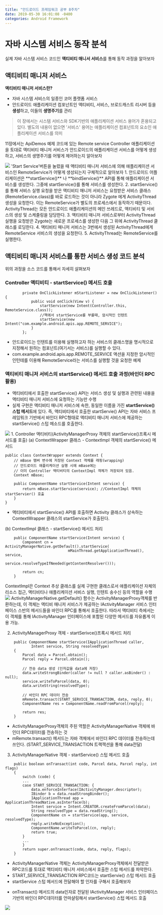 ```yaml
---
title: "안드로이드 프레임워크 공부 8주차"
date: 2019-05-30 16:01:08 -0400
categories: Android Framework
---
```


자바 시스템 서비스 동작 분석
=============
실제 자바 시스템 서비스 코드인 **액티비티 매니서 서비스**를 통해 동작 과정을 알아보자

액티비티 매니저 서비스 
-------------

**액티비티 매니저 서비스란?**
* 자바 시스템 서비스의 일종인 코어 플랫폼 서비스
* 안드로이드 애플리케이션 컴포넌트인 액티비티, 서비스, 브로드캐스트 리시버 등을 **생성**하고, 이들의 **생명주기**를 관리

 > 이 장에서는 시스템 서비스와 SDK기반의 애플리케이션 서비스 용어가 혼용되고 있다. 별도의 내용이 없으면 '서비스' 용어는 애플리케이션 컴포넌트의 요소인 애플리케이션 서비스를 의미

11장에서는 ApiDemos 예제 코드에 있는 Remote service Controller 애플리케이션을 토대로 액티비티 매니저 서비스가 안드로이드의 애플리케이션 서비스를 어떻게 생성하고, 서비스의 생명주기를 어떻게 제어하는지 알아보자

<img src="https://user-images.githubusercontent.com/48199401/58638325-80da4300-832f-11e9-83a2-f613038cc18a.jpg">
'Start Service'버튼을 눌렀을 때 액티비티 매니저 서비스에 의해 애플리케이션 서비스인 RemoteService가 어떻게 생성되는지 구체적으로 알아보자
1. 안드로이드 어플리케이션은 **startService()** 나 **bindService()**  API를 통해 애플리케이션 서비스를 생성한다. 그중에 startService()를 통해 서비스를 생성한다.
2. startService()를 통해 서비스 실행 요청을 받은 액티비티 매니저 서비스는 요청받은 서비스 클래스(RemoteService.class)를 바로 로드하는 것이 아니라 Zygote 에게 ActivityThread생성을 요청한다. 이는 RemoteService가 별도의 프로세스에서 동작하기 때문이다. ActivityThread는 모든 안드로이드 애플리케이션의 메인 쓰레드로, 액티비티 및 서비스의 생성 및 스케줄링을 담당한다.
3. 액티비티 매니저 서비스로부터 ActivityThread 실행을 요청받은 Zygote는 새로운 프로세스를 생성한 다음 그 위에 ActivityThread 클래스를 로딩한다.
4. 액티비티 매니저 서비스는 3번에서 생성된 ActivityThread에게 RemoteService 서비스의 생성을 요청한다.
5. ActivityThread는 RemoteService를 실행한다.

액티비티 매니저 서비스를 통한 서비스 생성 코드 분석
-------------
위의 과정을 소스 코드를 통해서 자세히 살펴보자

### Controller 액티비티 - startService() 메서드 호출
```
        private OnClickListener mStartListener = new OnClickListener() {
            public void onClick(View v) {
                startService(new Intent(Controller.this, RemoteService.class));
                //책에서 startService를 부를때, 암시적인 인텐트
                startService(new Intent("com.example.android.apis.app.REMOTE_SERVICE");
            }
        };
```
* 안드로이드는 인텐트를 이용해 실행하고자 하는 서비스의 클래스명을 명시적으로 지정해서 원하는 컴포넌트(여기서는 서비스)를 실행할 수 있다.
* com.example.android.apis.app.REMOTE_SERVICE 액션을 지정한 암시적인 인턴테를 이용해 RemoteService라는 서비스를 실행할 것을 요청한 예제

### 액티비티 매니저 서비스의 startService() 메서드 호출 과정(바인더 RPC활용)
* 액티비티에서 호출한 startService() API는 서비스 생성 및 실행과 관련된 내용을 액티비티 매니저 서비스에 요청하는 기능만 수행
* 실제 구현은 액티비티 매니저 서비스에 속한, 동일한 이름을 가진 **startService() 스텁 메서드**에 있다.
즉, 액티비티에서 호출한 startServie() API는 자바 서비스 프레임워크 기반에서 바인더 RPC형태로 액티비티 매니저 서비스에 제공하는 startService() 스텁 메소드를 호출한다.
<img src="https://user-images.githubusercontent.com/48199401/58648983-f3eeb400-8345-11e9-8fbc-23fe6e3c4baa.jpg">
1. Controller 액티비티(ActivityManagerProxy 객체의 startService()프록시 메서드를 호출)
(a) ContextWrapper 클래스 - ContextImpl 객체의 startService() 메서드 
 
```
public class ContextWrapper extends Context {
    // mBase 멤버 변수에 저장된 Context 객체를 래핑(wrapping)
    // 안드로이드 애플리케이션 실행 시에 mBase에는
    // 이미 Controller 액티비티의 ContextImpl 객체가 저장되어 있음.
    Context mBase;
    
    public ComponentName startService(Intent service) {
        return mBase.startService(service); //ContextImpl 객체의 startServier() 호출
    }
}

```

* 액티비티에서 startService() API를 호출하면 Activity 클래스가 상속하는 ContextWrapper 클래스의 startService가 호출된다. 

(b) ContextImpl 클래스 - startService() 메서드 처리
 
```
    public ComponentName startService(Intent service) {
        Component cn = ActivityManagerNative.getDefault().startService(
                             mMainThread.getApplicationThread(), service,
                             service.resolveTypeIfNeeded(getContentResolver()));
        
        return cn;
    }
```
ContextImpl은 Context 추상 클래스를 실제 구현한 클래스로서 애플리케이션 자체의 리소스 접근, 액티비티나 애플리케이션 서비스 실행, 인텐트 송수신 등의 역할을 수행
<img src="https://user-images.githubusercontent.com/48199401/58651660-ceb17400-834c-11e9-878f-f3b28f3e5807.jpg">
ActivityManagerNative.getDefault() 함수는 ActivityManagerProxy객체를 반환하는데, 이 객체는 액티비 매니저 서비스가 제공하는 IActivityManager 서비스 인터페이스 스반의 메서드들을 바인더 RPC를 통해서 호출한다. 따라서 액티비티 측에서는 이 객체를 통해 IActivityManager 인터페이스에 포함된 다양한 메서드를 자유롭게 이용 가능.

2. ActivityManagerProxy 객체 - startSerivce()프록시 메서드 처리
```
    public ComponentName startService(IApplicationThread caller, 
            Intent service, String resolvedType)
    {
        Parcel data = Parcel.obtain();
        Parcel reply = Parcel.obtain();
        
        // 전송 data 생성 (인자값을 data에 저장)
        data.writeStrongBinder(caller != null ? caller.asBinder() : null);
        service.writeToParcel(data, 0);
        data.writeString(resolvedType);
        
        // 바인더 RPC 데이터 전송
        mRemote.transact(START_SERVICE_TRANSACTION, data, reply, 0);
        ComponentName res = ComponentName.readFromParcel(reply);
        
        return res;
    }
```
* ActivityManagerProxy객체의 주된 역할은 ActivityManagerNative 객체에 바인더 RPC데이터를 전송하는 것
* mRemote.transact() 메서드는 자바 객체에서 바인더 RPC 데이터를 전송하는데 쓰인다. (START_SERVICE_TRANSACTION 트랙잭션을 통해 data전달)

3. ActivityManagerNative 객체 - startService() 스텁 메서드 호출
```
    public boolean onTransact(int code, Parcel data, Parcel reply, int flags)
    {
        switch (code) {
        ...
        case START_SERVICE_TRANSACTION: {
            data.enforceInterface(IActivityManager.descriptor);
            IBinder b = data.readStrongBinder();
            IApplicationThread app = ApplicationThreadNative.asInterface(b);
            Intent service = Intent.CREATOR.createFromParcel(data);
            String resolvedType = data.readString();
            ComponentName cn = startService(app, service, resolvedType);
            reply.writeNoException();
            ComponentName.writeToParcel(cn, reply);
            return true;
        }
        ...
        }
        return super.onTransact(code, data, reply, flags);
    }
```
* ActivityManagerNative 객체는 ActivityManagerProxy객체에서 전달받은 RPC코드를 토대로 액티비티 매니저 서비스에서 호출한 스텁 메서드를 파악한다.
* START_SERVICE_TRANSACTION RPC코드는 startServie() 스텁 메서드 호출
* startService 스텁 메서드에 전달해야 할 인자를 구해서 호출해보자
 + onTransact() 메서드의 data인자로 전달된 IActivityManager 서비스 인터페이스 기반의 바인더 RPC데이터를 언마샬링해서 startService() 스텁 메서드 호출
<img src="https://user-images.githubusercontent.com/48199401/58653328-6cf30900-8350-11e9-86fc-fd642c7cb99c.jpg">
